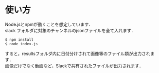 # 使い方
Node.jsとnpmが動くことを想定しています．  
slack フォルダに対象のチャンネルのjsonファイルを全て入れます．
```
$ npm install
$ node index.js
```
すると，resultsフォルダ内に日付分けされて画像等のファイル類が出力されます．  
画像だけでなく動画など，Slackで共有されたファイルが出力されます．